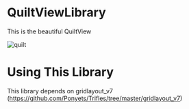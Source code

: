 # QuiltViewLibrary

This is the beautiful QuiltView

![quilt](http://dl.dropbox.com/u/36133003/quilt.png "QuiltView")

# Using This Library

This library depends on gridlayout_v7 (https://github.com/Ponyets/Trifles/tree/master/gridlayout_v7)

